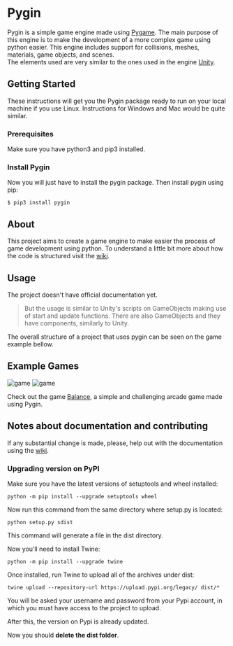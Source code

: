 # Pygin

Pygin is a simple game engine made using [Pygame](https://www.pygame.org/). 
The main purpose of this engine is to make the development of a more complex game using python easier.
This engine includes support for collisions, meshes, materials, game objects, and scenes.  
The elements used are very similar to the ones used in the engine [Unity](https://unity3d.com/ "Unity Official Website").

## Getting Started

These instructions will get you the Pygin package ready to run on your local machine if you use Linux. 
Instructions for Windows and Mac would be quite similar.

### Prerequisites

Make sure you have python3 and pip3 installed.

### Install Pygin

Now you will just have to install the pygin package.
Then install pygin using pip:

```
$ pip3 install pygin
```

## About

This project aims to create a game engine to make easier the process of game development using python.
To understand a little bit more about how the code is structured visit the [wiki](https://github.com/CarlosMatheus/Engine/wiki).

## Usage

The project doesn't have official documentation yet. 

> But the usage is similar to Unity's scripts on GameObjects making use of start and update functions. There are also GameObjects and they have components, similarly to Unity.

The overall structure of a project that uses pygin can be seen on the game example bellow.

## Example Games

![game](https://media.giphy.com/media/xB2Y7NHFE8C2Ip9EHD/giphy.gif)
![game](https://media.giphy.com/media/cdyniVu3x1ydtoq99k/giphy.gif)

Check out the game [Balance](https://github.com/CarlosMatheus/Balance), a simple and challenging arcade game made using Pygin.

## Notes about documentation and contributing

If any substantial change is made, please, help out with the documentation using the [wiki](https://github.com/CarlosMatheus/Balance/wiki).

### Upgrading version on PyPI

Make sure you have the latest versions of setuptools and wheel installed:

```
python -m pip install --upgrade setuptools wheel
```

Now run this command from the same directory where setup.py is located:

```
python setup.py sdist
```

This command will generate a file in the dist directory.

Now you’ll need to install Twine:

```
python -m pip install --upgrade twine
```

Once installed, run Twine to upload all of the archives under dist:

```
twine upload --repository-url https://upload.pypi.org/legacy/ dist/*
```

You will be asked your username and password from your Pypi account, in which you must have access to the project to upload.

After this, the version on Pypi is already updated. 

Now you should **delete the dist folder**.

